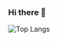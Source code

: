 ### Hi there 👋

![Top Langs](https://github-readme-stats.vercel.app/api/top-langs/?username=gergon02&langs_count=8&count_private=true&show_icons=true)
